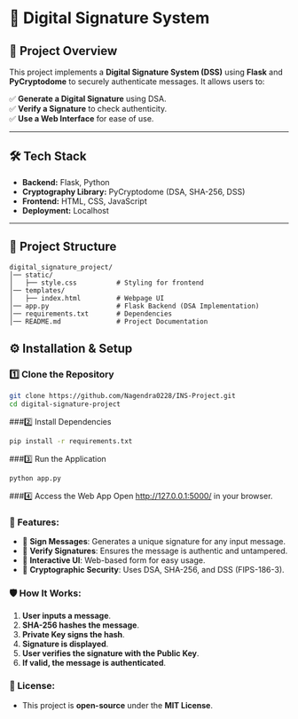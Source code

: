 # 🔐 Digital Signature System

## 📜 Project Overview
This project implements a **Digital Signature System (DSS)** using **Flask** and **PyCryptodome** to securely authenticate messages. It allows users to:

✅ **Generate a Digital Signature** using DSA.  
✅ **Verify a Signature** to check authenticity.  
✅ **Use a Web Interface** for ease of use.  

---

## 🛠️ Tech Stack

- **Backend:** Flask, Python  
- **Cryptography Library:** PyCryptodome (DSA, SHA-256, DSS)  
- **Frontend:** HTML, CSS, JavaScript  
- **Deployment:** Localhost  

---

## 📂 Project Structure
```
digital_signature_project/
│── static/
│   ├── style.css          # Styling for frontend
│── templates/
│   ├── index.html         # Webpage UI
│── app.py                 # Flask Backend (DSA Implementation)
│── requirements.txt       # Dependencies
│── README.md              # Project Documentation
```



## ⚙️ Installation & Setup

### 1️⃣ Clone the Repository

```sh
git clone https://github.com/Nagendra0228/INS-Project.git
cd digital-signature-project
```
###2️⃣ Install Dependencies
```sh
pip install -r requirements.txt
```
###3️⃣ Run the Application
```sh
python app.py
```
###4️⃣ Access the Web App
Open http://127.0.0.1:5000/ in your browser.

### 📌 Features:
- 🔹 **Sign Messages**: Generates a unique signature for any input message.  
- 🔹 **Verify Signatures**: Ensures the message is authentic and untampered.  
- 🔹 **Interactive UI**: Web-based form for easy usage.  
- 🔹 **Cryptographic Security**: Uses DSA, SHA-256, and DSS (FIPS-186-3).  

### 🛡️ How It Works:
1. **User inputs a message**.  
2. **SHA-256 hashes the message**.  
3. **Private Key signs the hash**.  
4. **Signature is displayed**.  
5. **User verifies the signature with the Public Key**.  
6. **If valid, the message is authenticated**.  

### 📜 License:
- This project is **open-source** under the **MIT License**.  

